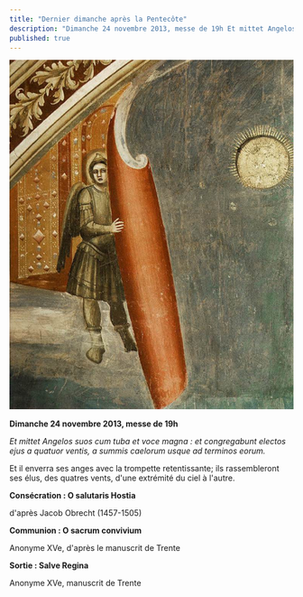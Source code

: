 ```yaml
---
title: "Dernier dimanche après la Pentecôte"
description: "Dimanche 24 novembre 2013, messe de 19h Et mittet Angelos suos cum tuba et voce magna : et congregabunt electos ejus a quatuor ventis, a summis caelorum usque ad terminos eorum. Et il enverra ses anges avec la trompette retentissante; ils rassembleront..."
published: true
---
```



![](/images/2013-11-02-ange-apocalypse-giotto.jpg)

**Dimanche 24 novembre 2013, messe de 19h**

*Et mittet Angelos suos cum tuba et voce magna : et congregabunt electos ejus a quatuor ventis, a summis caelorum usque ad terminos eorum.*

Et il enverra ses anges avec la trompette retentissante; ils rassembleront ses élus, des quatres vents, d'une extrémité du ciel à l'autre.

**Consécration : O salutaris Hostia**

d'après Jacob Obrecht (1457-1505)

**Communion : O sacrum convivium**

Anonyme XVe, d'après le manuscrit de Trente

**Sortie : Salve Regina**

Anonyme XVe, manuscrit de Trente